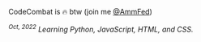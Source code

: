 CodeCombat is 🔥 btw (join me [@AmmFed](https://codecombat.com/user/ammfed))

*<sup>Oct, 2022</sup> Learning Python, JavaScript, HTML, and CSS.*
